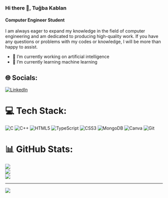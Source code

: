 ### Hi there 👋, Tuğba Kablan
#### Computer Engineer Student
I am always eager to expand my knowledge in the field of computer engineering and am dedicated to producing high-quality work. If you have any questions or problems with my codes or knowledge, I will be more than happy to assist.

- 🔭 I’m currently working on artificial intelligence 
- 🌱 I’m currently learning machine learning 

## 🌐 Socials:
[![LinkedIn](https://img.shields.io/badge/LinkedIn-%230077B5.svg?logo=linkedin&logoColor=white)](https://linkedin.com/in/https://www.linkedin.com/in/tu%C4%9Fba-kablan-a533531a7/) 

# 💻 Tech Stack:
![C](https://img.shields.io/badge/c-%2300599C.svg?style=for-the-badge&logo=c&logoColor=white) ![C++](https://img.shields.io/badge/c++-%2300599C.svg?style=for-the-badge&logo=c%2B%2B&logoColor=white) ![HTML5](https://img.shields.io/badge/html5-%23E34F26.svg?style=for-the-badge&logo=html5&logoColor=white) ![TypeScript](https://img.shields.io/badge/typescript-%23007ACC.svg?style=for-the-badge&logo=typescript&logoColor=white) ![CSS3](https://img.shields.io/badge/css3-%231572B6.svg?style=for-the-badge&logo=css3&logoColor=white) ![MongoDB](https://img.shields.io/badge/MongoDB-%234ea94b.svg?style=for-the-badge&logo=mongodb&logoColor=white) ![Canva](https://img.shields.io/badge/Canva-%2300C4CC.svg?style=for-the-badge&logo=Canva&logoColor=white) ![Git](https://img.shields.io/badge/git-%23F05033.svg?style=for-the-badge&logo=git&logoColor=white)
# 📊 GitHub Stats:
![](https://github-readme-stats.vercel.app/api?username=tugbakablan&theme=dark&hide_border=false&include_all_commits=false&count_private=false)<br/>
![](https://github-readme-streak-stats.herokuapp.com/?user=tugbakablan&theme=dark&hide_border=false)<br/>
![](https://github-readme-stats.vercel.app/api/top-langs/?username=tugbakablan&theme=dark&hide_border=false&include_all_commits=false&count_private=false&layout=compact)

---
[![](https://visitcount.itsvg.in/api?id=tugbakablan&icon=0&color=0)](https://visitcount.itsvg.in)

<!-- Proudly created with GPRM ( https://gprm.itsvg.in ) -->
